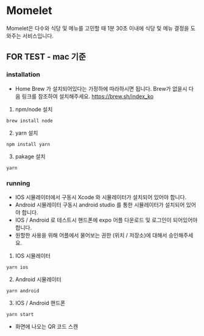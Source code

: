 # Momelet

Momelet은 다수와 식당 및 메뉴를 고민할 때 1분 30초 이내에 식당 및 메뉴 결정을 도와주는 서비스입니다.

## FOR TEST - mac 기준
### installation
- Home Brew 가 설치되어있다는 가정하에 따라하시면 됩니다. Brew가 없을시 다음 링크를 참조하여 설치해주세요. https://brew.sh/index_ko
1. npm/node 설치
```
brew install node
```
2. yarn 설치
```
npm install yarn
```
3. pakage 설치
```
yarn
```
### running
- IOS 시뮬레이터에서 구동시 Xcode 와 시뮬레이터가 설치되어 있어야 합니다.
- Android 시뮬레이터 구동시 android studio 를 통한 시뮬레이터가 설치되어 있어야 합니다.
- IOS / Android 로 테스트시 핸드폰에 expo 어플 다운로드 및 로그인이 되어있어야 합니다.
- 원할한 사용을 위해 어플에서 물어보는 권한 (위치 / 저장소)에 대해서 승인해주세요.


1. IOS 시뮬레이터
```
yarn ios
```
2. Android 시뮬레이터
```
yarn android
```
3. IOS / Android 핸드폰
```
yarn start
```
- 화면에 나오는 QR 코드 스캔
